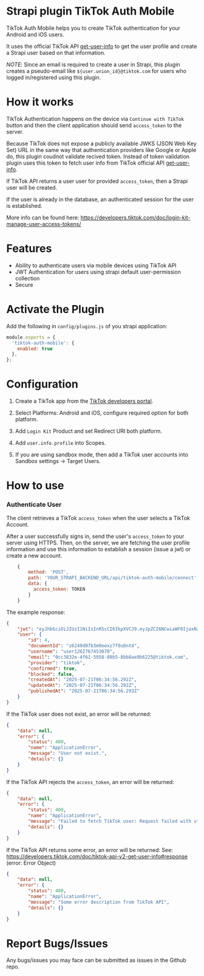 # Strapi plugin TikTok Auth Mobile

TikTok Auth Mobile helps you to create TikTok authentication for your Android and iOS users.

It uses the official TikTok API [get-user-info](https://developers.tiktok.com/doc/tiktok-api-v2-get-user-info) to get the user profile and create a Strapi user based on that information.

*NOTE*: Since an email is required to create a user in Strapi, this plugin creates a pseudo-email like `${user.union_id}@tiktok.com` for users who logged in/registered using this plugin.

# How it works

TikTok Authentication happens on the device via `Continue with TikTok` button and then the client application should send `access_token` to the server.

Because TikTok does not expose a publicly available JWKS (JSON Web Key Set) URL in the same way that authentication providers like Google or Apple do, this plugin coudnot validate recived token. Instead of token validation plugin uses this token to fetch user info from TikTok official API [get-user-info](https://developers.tiktok.com/doc/tiktok-api-v2-get-user-info).

If TikTok API returns a user user for provided `access_token`, then a Strapi user will be created.

If the user is already in the database, an authenticated session for the user is established.

More info can be found here: https://developers.tiktok.com/doc/login-kit-manage-user-access-tokens/


# Features

- Ability to authenticate users via mobile devices using TikTok API
- JWT Authentication for users using strapi default user-permission collection
- Secure

# Activate the Plugin

Add the following in `config/plugins.js` of you strapi application:

```js
module.exports = {
  'tiktok-auth-mobile': {
    enabled: true
  },
};
```


# Configuration

1. Create a TikTok app from the [TikTok developers portal](https://developers.tiktok.com/apps).

2. Select Platforms: Android and iOS, configure required option for both platform.

3. Add `Login Kit` Product and set Redirect URI both platform.

4. Add `user.info.profile` into Scopes.

5. If you are using sandbox mode, then add a TikTok user accounts into Sandbox settings -> Target Users.


# How to use

### Authenticate User

The client retrieves a TikTok `access_token` when the user selects a TikTok Account.

After a user successfully signs in, send the user's `access_token` to your server using HTTPS.
Then, on the server, we are fetching the user profile information and use this information to establish a session (issue a jwt) or create a new account.

```js
    {
        method: 'POST',
        path: 'YOUR_STRAPI_BACKEND_URL/api/tiktok-auth-mobile/connect',
        data: {
          access_token: TOKEN
        }
    }
```

The example response:

```json
{
    "jwt": "eyJhbGciOiJIUzI1NiIsInR5cCI6IkpXVCJ9.eyJpZCI6NCwiaWF0IjoxNzUzMDc5Njk2LCJleHAiOjE3NTU2NzE2OTZ9.KhfAmvlGnx_ghWRBzKvvBn70gdpfgeG-bHMFe1XsLik",
    "user": {
        "id": 4,
        "documentId": "z6249d07b3m9oexz7f9u0ntd",
        "username": "user1262767453070",
        "email": "0cc3832e-4f61-5958-89b5-8bb8ae9b6225@tiktok.com",
        "provider": "tiktok",
        "confirmed": true,
        "blocked": false,
        "createdAt": "2025-07-21T06:34:56.292Z",
        "updatedAt": "2025-07-21T06:34:56.292Z",
        "publishedAt": "2025-07-21T06:34:56.293Z"
    }
}
```

If the TikTok user does not exist, an error will be returned:

```json
{
    "data": null,
    "error": {
        "status": 400,
        "name": "ApplicationError",
        "message": "User not exist.",
        "details": {}
    }
}
```

If the TikTok API rejects the `access_token`, an error will be returned:

```json
{
    "data": null,
    "error": {
        "status": 400,
        "name": "ApplicationError",
        "message": "Failed to fetch TikTok user: Request failed with status code 401",
        "details": {}
    }
}
```

If the TikTok API returns some error, an error will be returned:
See: https://developers.tiktok.com/doc/tiktok-api-v2-get-user-info#response (error: Error Object)

```json
{
    "data": null,
    "error": {
        "status": 400,
        "name": "ApplicationError",
        "message": "Some error description from TikTok API",
        "details": {}
    }
}
```


# Report Bugs/Issues

Any bugs/issues you may face can be submitted as issues in the Github repo.
